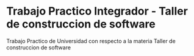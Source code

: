 # Trabajo Practico Integrador - Taller de construccion de software
Trabajo Practico de Universidad con respecto a la materia Taller de construccion de software
